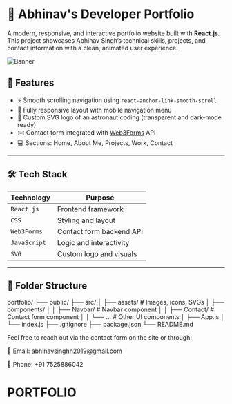 # 🚀 Abhinav's Developer Portfolio

A modern, responsive, and interactive portfolio website built with **React.js**. This project showcases Abhinav Singh’s technical skills, projects, and contact information with a clean, animated user experience.

![Banner](./assets/logo_astro1.png)

## 📌 Features

- ⚡ Smooth scrolling navigation using `react-anchor-link-smooth-scroll`
- 📱 Fully responsive layout with mobile navigation menu
- 🎨 Custom SVG logo of an astronaut coding (transparent and dark-mode ready)
- ✉️ Contact form integrated with [Web3Forms](https://web3forms.com) API
- 💻 Sections: Home, About Me, Projects, Work, Contact

---

## 🛠️ Tech Stack

| Technology | Purpose |
|------------|---------|
| `React.js` | Frontend framework |
| `CSS`      | Styling and layout |
| `Web3Forms`| Contact form backend API |
| `JavaScript` | Logic and interactivity |
| `SVG` | Custom logo and visuals |

---

## 📂 Folder Structure
portfolio/
├── public/
├── src/
│ ├── assets/ # Images, icons, SVGs
│ ├── components/
│ │ ├── Navbar/ # Navbar component
│ │ ├── Contact/ # Contact form component
│ │ └── ... # Other UI components
│ ├── App.js
│ └── index.js
├── .gitignore
├── package.json
└── README.md

Feel free to reach out via the contact form on the site or through:

📧 Email: abhinavsinghh2019@gmail.com

📱 Phone: +91 7525886042


# PORTFOLIO
